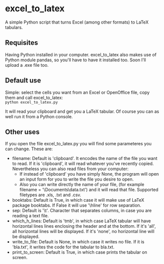 # excel_to_latex

A simple Python script that turns Excel (among other formats) to LaTeX tabulars.

## Requisites

Having Python installed in your computer.
excel_to_latex also makes use of Python module pandas, so you'll have to have it installed too.
Soon I'll upload a .exe file too.

## Default use

Simple: select the cells you want from an Excel or OpenOffice file, copy them and call excel_to_latex: <br>
``` python excel_to_latex.py ```

It will read your clipboard and get you a LaTeX tabular. Of course you can as well run it from a Python console.

## Other uses

If you open the file excel_to_latex.py you will find some parameteres you can change. These are:

<ul>
  <li>filename: Default is 'clipboard'. It encodes the name of the file you want to read. If it is 'clipboard', it will read whatever you've recently copied. Nevertheless you can also read files from your computer: 
    <ul>
    <li> If instead of 'clipboard' you have simply None, the program will open an input form for you to write the file you desire to open. 
     <li> Also you can write directly the name of your file, (for example filename = '\Documents\data.txt')  and it will read that file. Supported filetypes are .xls, .txt and .csv.
</ul>
  <li>booktabs: Default is True, in which case it will make use of LaTeX package booktabs. If False it will use '\hline' for row separation.</li>
  <li>sep: Default is '\t'. Character that separates columns, in case you are reading a text file. </li>
  <li>which_h_lines: Default is 'tmb', in which case LaTeX tabular will have horizontal lines lines enclosing the header and at the bottom. If it's 'all', all horizontal lines will be displayed. If it's 'none', no horizontal line will be displayed.</li>
  <li>write_to_file: Default is None, in which case it writes no file. If it is 'bla.txt', it writes the code for the tabular to bla.txt.</li>
  <li>print_to_screen: Default is True, in which case prints the tabular on screen.</li>
</ul>
